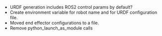 - URDF generation includes ROS2 control params by default?
- Create environment variable for robot name and for URDF configuration file. 
- Moved end effector configurations to a file. 
- Remove python_launch_as_module calls